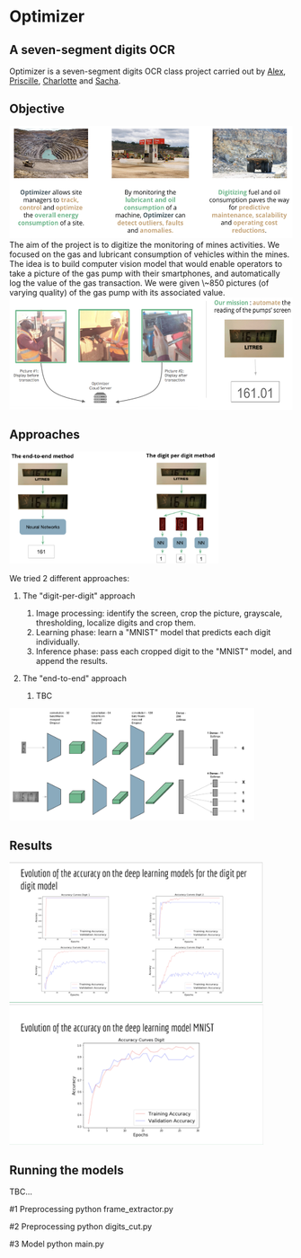 # Optimizer
## A seven-segment digits OCR

Optimizer is a seven-segment digits OCR class project carried out by [Alex](https://github.com/alexmomeni), [Priscille](https://github.com/priscilleb), [Charlotte](https://github.com/charlottecaucheteux/) and [Sacha](https://github.com/SachaIZADI/).

## Objective
<img src = "img/Pb.png" height="200">
The aim of the project is to digitize the monitoring of mines activities. We focused on the gas and lubricant consumption of vehicles within the mines. The idea is to build computer vision model that would enable operators to take a picture of the gas pump with their smartphones, and automatically log the value of the gas transaction. We were given \~850 pictures (of varying quality) of the gas pump with its associated value.

<img src = "img/product.png" height="200">

## Approaches
<img src = "img/approaches.png" height="200">

We tried 2 different approaches:
1. The "digit-per-digit" approach
    1. Image processing: identify the screen, crop the picture, grayscale, thresholding, localize digits and crop them.
    2. Learning phase: learn a "MNIST" model that predicts each digit individually.
    3. Inference phase: pass each cropped digit to the "MNIST" model, and append the results.

2. The "end-to-end" approach
    1. TBC
<img src = "img/NN.png" height="200">

## Results
<img src = "img/results1.png" height="250">
<img src = "img/Results2.png" height="250">

## Running the models

TBC...



#1 Preprocessing
python frame_extractor.py

#2 Preprocessing
python digits_cut.py

#3 Model
python main.py
